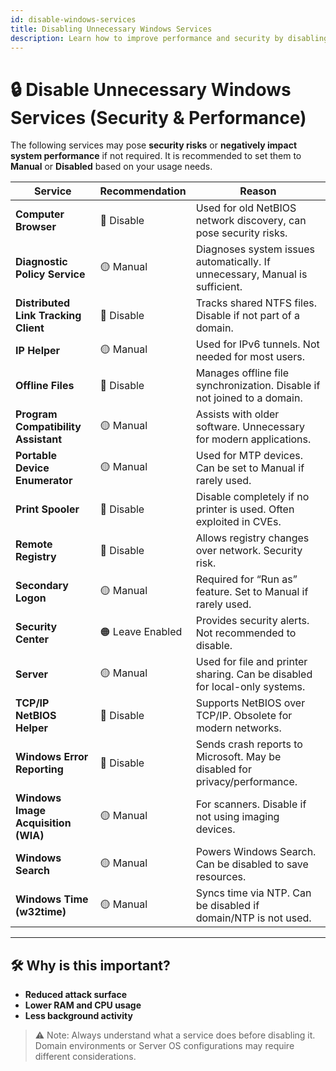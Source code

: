 ```yaml
---
id: disable-windows-services
title: Disabling Unnecessary Windows Services
description: Learn how to improve performance and security by disabling unused Windows services.
---
```


# 🔒 Disable Unnecessary Windows Services (Security & Performance)

The following services may pose **security risks** or **negatively impact system performance** if not required. It is recommended to set them to **Manual** or **Disabled** based on your usage needs.

| Service | Recommendation | Reason |
|--------|----------------|--------|
| **Computer Browser** | 🔴 Disable | Used for old NetBIOS network discovery, can pose security risks. |
| **Diagnostic Policy Service** | 🟡 Manual | Diagnoses system issues automatically. If unnecessary, Manual is sufficient. |
| **Distributed Link Tracking Client** | 🔴 Disable | Tracks shared NTFS files. Disable if not part of a domain. |
| **IP Helper** | 🟡 Manual | Used for IPv6 tunnels. Not needed for most users. |
| **Offline Files** | 🔴 Disable | Manages offline file synchronization. Disable if not joined to a domain. |
| **Program Compatibility Assistant** | 🟡 Manual | Assists with older software. Unnecessary for modern applications. |
| **Portable Device Enumerator** | 🟡 Manual | Used for MTP devices. Can be set to Manual if rarely used. |
| **Print Spooler** | 🔴 Disable | Disable completely if no printer is used. Often exploited in CVEs. |
| **Remote Registry** | 🔴 Disable | Allows registry changes over network. Security risk. |
| **Secondary Logon** | 🟡 Manual | Required for “Run as” feature. Set to Manual if rarely used. |
| **Security Center** | 🟠 Leave Enabled | Provides security alerts. Not recommended to disable. |
| **Server** | 🟡 Manual | Used for file and printer sharing. Can be disabled for local-only systems. |
| **TCP/IP NetBIOS Helper** | 🔴 Disable | Supports NetBIOS over TCP/IP. Obsolete for modern networks. |
| **Windows Error Reporting** | 🔴 Disable | Sends crash reports to Microsoft. May be disabled for privacy/performance. |
| **Windows Image Acquisition (WIA)** | 🟡 Manual | For scanners. Disable if not using imaging devices. |
| **Windows Search** | 🟡 Manual | Powers Windows Search. Can be disabled to save resources. |
| **Windows Time (w32time)** | 🟡 Manual | Syncs time via NTP. Can be disabled if domain/NTP is not used. |

---

## 🛠️ Why is this important?

- **Reduced attack surface**
- **Lower RAM and CPU usage**
- **Less background activity**

> ⚠️ Note: Always understand what a service does before disabling it. Domain environments or Server OS configurations may require different considerations.
